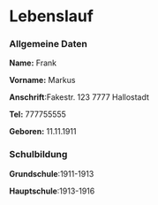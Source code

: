 # Lebenslauf #

### Allgemeine Daten

**Name:** Frank

**Vorname:** Markus

**Anschrift**:Fakestr. 123 7777 Hallostadt

**Tel:** 777755555

**Geboren:** 11.11.1911


### Schulbildung

**Grundschule**:1911-1913

**Hauptschule**:1913-1916
